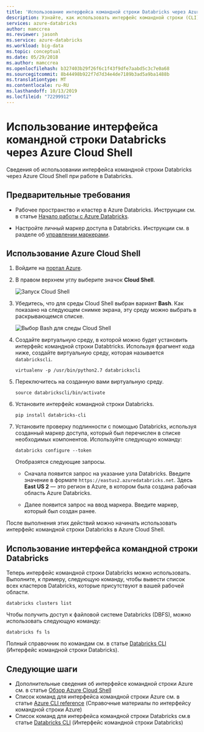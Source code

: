 ```yaml
---
title: 'Использование интерфейса командной строки Databricks через Azure Cloud Shell '
description: Узнайте, как использовать интерфейс командной строки (CLI) в модулях Azure Cloud Shell для выполнения операций с Azure Databricks.
services: azure-databricks
author: mamccrea
ms.reviewer: jasonh
ms.service: azure-databricks
ms.workload: big-data
ms.topic: conceptual
ms.date: 05/29/2018
ms.author: mamccrea
ms.openlocfilehash: b327403b29f26f6c1f43f9dfe7aabd5c3c7e0a68
ms.sourcegitcommit: 8b44498b922f7d7d34e4de7189b3ad5a9ba1488b
ms.translationtype: MT
ms.contentlocale: ru-RU
ms.lasthandoff: 10/13/2019
ms.locfileid: "72299912"
---
```

# <a name="use-databricks-cli-from-azure-cloud-shell"></a>Использование интерфейса командной строки Databricks через Azure Cloud Shell

Сведения об использовании интерфейса командной строки Databricks через Azure Cloud Shell при работе в Databricks.

## <a name="prerequisites"></a>Предварительные требования

* Рабочее пространство и кластер в Azure Databricks. Инструкции см. в статье [Начало работы с Azure Databricks](quickstart-create-databricks-workspace-portal.md). 

* Настройте личный маркер доступа в Databricks. Инструкции см. в разделе об [управлении маркерами](https://docs.azuredatabricks.net/api/latest/authentication.html#token-management).

## <a name="use-the-azure-cloud-shell"></a>Использование Azure Cloud Shell

1. Войдите на [портал Azure](https://portal.azure.com).
 
2. В правом верхнем углу выберите значок **Cloud Shell**.

   ![Запуск Cloud Shell](./media/databricks-cli-from-azure-cloud-shell/launch-azure-cloud-shell.png "Launch Azure Cloud Shell")

3. Убедитесь, что для среды Cloud Shell выбран вариант **Bash**. Как показано на следующем снимке экрана, эту среду можно выбрать в раскрывающемся списке.

   ![Выбор Bash для следы Cloud Shell](./media/databricks-cli-from-azure-cloud-shell/select-bash-for-shell.png "Select Bash") 

4. Создайте виртуальную среду, в которой можно будет установить интерфейс командной строки Databtricks. Используя фрагмент кода ниже, создайте виртуальную среду, которая называется `databrickscli`.

       virtualenv -p /usr/bin/python2.7 databrickscli

5. Переключитесь на созданную вами виртуальную среду.

       source databrickscli/bin/activate

6. Установите интерфейс командной строки Databricks.

       pip install databricks-cli

7. Установите проверку подлинности с помощью Databricks, используя созданный маркер доступа, который был перечислен в списке необходимых компонентов. Используйте следующую команду:

       databricks configure --token

    Отобразятся следующие запросы.

    * Сначала появится запрос на указание узла Databricks. Введите значение в формате `https://eastus2.azuredatabricks.net`. Здесь **East US 2** — это регион в Azure, в котором была создана рабочая область Azure Databricks.

    * Далее появится запрос на ввод маркера. Введите маркер, который был создан ранее.

После выполнения этих действий можно начинать использовать интерфейс командной строки Databricks в Azure Cloud Shell.

## <a name="use-databricks-cli"></a>Использование интерфейса командной строки Databricks

Теперь интерфейс командной строки Databricks можно использовать. Выполните, к примеру, следующую команду, чтобы вывести список всех кластеров Databricks, которые присутствуют в вашей рабочей области.

    databricks clusters list

Чтобы получить доступ к файловой системе Databricks (DBFS), можно использовать следующую команду:

    databricks fs ls


Полный справочник по командам см. в статье [Databricks CLI](https://docs.azuredatabricks.net/user-guide/dev-tools/databricks-cli.html) (Интерфейс командной строки Databricks).


## <a name="next-steps"></a>Следующие шаги

* Дополнительные сведения об интерфейсе командной строки Azure см. в статье [Обзор Azure Cloud Shell](../cloud-shell/overview.md)
* Список команд для интерфейса командной строки Azure см. в статье [Azure CLI reference](https://docs.microsoft.com/cli/azure/reference-index?view=azure-cli-latest) (Справочные материалы по интерфейсу командной строки Azure)
* Список команд для интерфейса командной строки Databricks см.в статье [Databricks CLI](https://docs.azuredatabricks.net/user-guide/dev-tools/databricks-cli.html) (Интерфейс командной строки Databricks)


